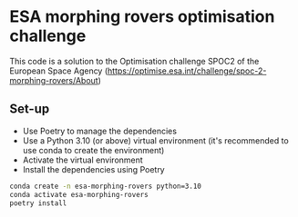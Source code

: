# ESA morphing rovers optimisation challenge

This code is a solution to the Optimisation challenge SPOC2 of the European Space Agency (https://optimise.esa.int/challenge/spoc-2-morphing-rovers/About)

## Set-up

* Use Poetry to manage the dependencies 
* Use a Python 3.10 (or above) virtual environment (it's recommended to use conda to create the environment)
* Activate the virtual environment
* Install the dependencies using Poetry


```bash
conda create -n esa-morphing-rovers python=3.10
conda activate esa-morphing-rovers
poetry install
```
